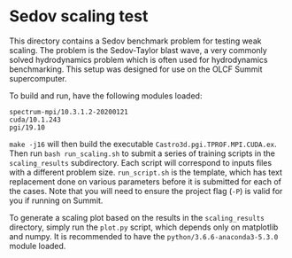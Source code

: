 Sedov scaling test
==================

This directory contains a Sedov benchmark problem for testing weak scaling.
The problem is the Sedov-Taylor blast wave, a very commonly solved hydrodynamics
problem which is often used for hydrodynamics benchmarking. This setup was
designed for use on the OLCF Summit supercomputer.

To build and run, have the following modules loaded:

```
spectrum-mpi/10.3.1.2-20200121
cuda/10.1.243
pgi/19.10
```

`make -j16` will then build the executable `Castro3d.pgi.TPROF.MPI.CUDA.ex`.
Then run `bash run_scaling.sh` to submit a series of training scripts in the
`scaling_results` subdirectory. Each script will correspond to inputs files with
a different problem size. `run_script.sh` is the template, which has text replacement
done on various parameters before it is submitted for each of the cases. Note that
you will need to ensure the project flag (`-P`) is valid for you if running on Summit.

To generate a scaling plot based on the results in the `scaling_results` directory,
simply run the `plot.py` script, which depends only on matplotlib and numpy. It is
recommended to have the `python/3.6.6-anaconda3-5.3.0` module loaded.
